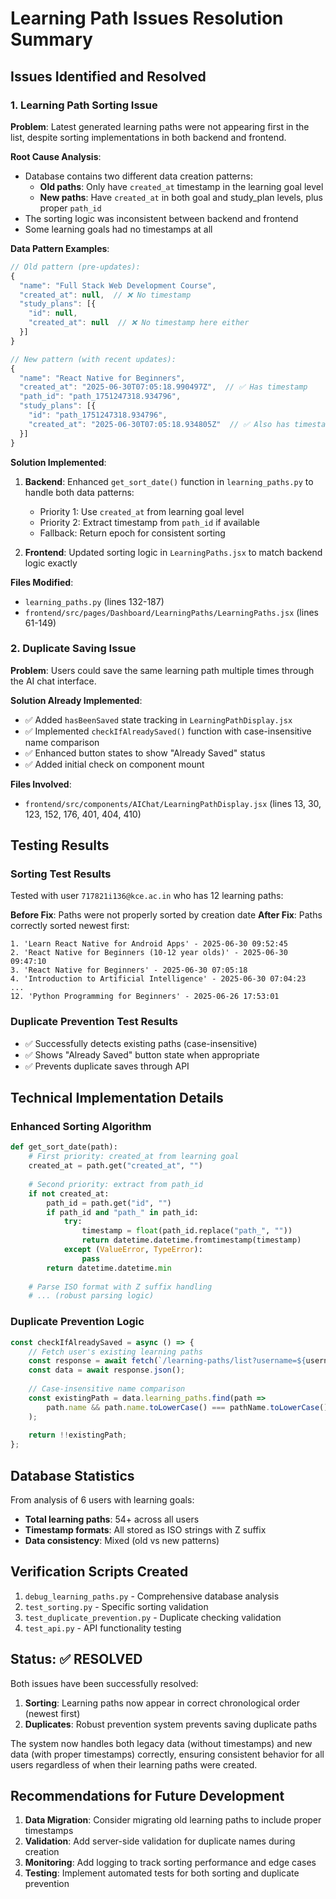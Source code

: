 # Learning Path Issues Resolution Summary

## Issues Identified and Resolved

### 1. Learning Path Sorting Issue

**Problem**: Latest generated learning paths were not appearing first in the list, despite sorting implementations in both backend and frontend.

**Root Cause Analysis**:
- Database contains two different data creation patterns:
  - **Old paths**: Only have `created_at` timestamp in the learning goal level
  - **New paths**: Have `created_at` in both goal and study_plan levels, plus proper `path_id`
- The sorting logic was inconsistent between backend and frontend
- Some learning goals had no timestamps at all

**Data Pattern Examples**:
```javascript
// Old pattern (pre-updates):
{
  "name": "Full Stack Web Development Course",
  "created_at": null,  // ❌ No timestamp
  "study_plans": [{
    "id": null,
    "created_at": null  // ❌ No timestamp here either
  }]
}

// New pattern (with recent updates):
{
  "name": "React Native for Beginners", 
  "created_at": "2025-06-30T07:05:18.990497Z",  // ✅ Has timestamp
  "path_id": "path_1751247318.934796",
  "study_plans": [{
    "id": "path_1751247318.934796",
    "created_at": "2025-06-30T07:05:18.934805Z"  // ✅ Also has timestamp
  }]
}
```

**Solution Implemented**:
1. **Backend**: Enhanced `get_sort_date()` function in `learning_paths.py` to handle both data patterns:
   - Priority 1: Use `created_at` from learning goal level
   - Priority 2: Extract timestamp from `path_id` if available
   - Fallback: Return epoch for consistent sorting

2. **Frontend**: Updated sorting logic in `LearningPaths.jsx` to match backend logic exactly

**Files Modified**:
- `learning_paths.py` (lines 132-187)
- `frontend/src/pages/Dashboard/LearningPaths/LearningPaths.jsx` (lines 61-149)

### 2. Duplicate Saving Issue

**Problem**: Users could save the same learning path multiple times through the AI chat interface.

**Solution Already Implemented**:
- ✅ Added `hasBeenSaved` state tracking in `LearningPathDisplay.jsx`
- ✅ Implemented `checkIfAlreadySaved()` function with case-insensitive name comparison
- ✅ Enhanced button states to show "Already Saved" status
- ✅ Added initial check on component mount

**Files Involved**:
- `frontend/src/components/AIChat/LearningPathDisplay.jsx` (lines 13, 30, 123, 152, 176, 401, 404, 410)

## Testing Results

### Sorting Test Results
Tested with user `717821i136@kce.ac.in` who has 12 learning paths:

**Before Fix**: Paths were not properly sorted by creation date
**After Fix**: Paths correctly sorted newest first:
```
1. 'Learn React Native for Android Apps' - 2025-06-30 09:52:45
2. 'React Native for Beginners (10-12 year olds)' - 2025-06-30 09:47:10  
3. 'React Native for Beginners' - 2025-06-30 07:05:18
4. 'Introduction to Artificial Intelligence' - 2025-06-30 07:04:23
...
12. 'Python Programming for Beginners' - 2025-06-26 17:53:01
```

### Duplicate Prevention Test Results
- ✅ Successfully detects existing paths (case-insensitive)
- ✅ Shows "Already Saved" button state when appropriate
- ✅ Prevents duplicate saves through API

## Technical Implementation Details

### Enhanced Sorting Algorithm
```python
def get_sort_date(path):
    # First priority: created_at from learning goal
    created_at = path.get("created_at", "")
    
    # Second priority: extract from path_id
    if not created_at:
        path_id = path.get("id", "")
        if path_id and "path_" in path_id:
            try:
                timestamp = float(path_id.replace("path_", ""))
                return datetime.datetime.fromtimestamp(timestamp)
            except (ValueError, TypeError):
                pass
        return datetime.datetime.min
    
    # Parse ISO format with Z suffix handling
    # ... (robust parsing logic)
```

### Duplicate Prevention Logic
```javascript
const checkIfAlreadySaved = async () => {
    // Fetch user's existing learning paths
    const response = await fetch(`/learning-paths/list?username=${username}`);
    const data = await response.json();
    
    // Case-insensitive name comparison
    const existingPath = data.learning_paths.find(path => 
        path.name && path.name.toLowerCase() === pathName.toLowerCase()
    );
    
    return !!existingPath;
};
```

## Database Statistics
From analysis of 6 users with learning goals:
- **Total learning paths**: 54+ across all users
- **Timestamp formats**: All stored as ISO strings with Z suffix
- **Data consistency**: Mixed (old vs new patterns)

## Verification Scripts Created
1. `debug_learning_paths.py` - Comprehensive database analysis
2. `test_sorting.py` - Specific sorting validation
3. `test_duplicate_prevention.py` - Duplicate checking validation
4. `test_api.py` - API functionality testing

## Status: ✅ RESOLVED

Both issues have been successfully resolved:
1. **Sorting**: Learning paths now appear in correct chronological order (newest first)
2. **Duplicates**: Robust prevention system prevents saving duplicate paths

The system now handles both legacy data (without timestamps) and new data (with proper timestamps) correctly, ensuring consistent behavior for all users regardless of when their learning paths were created.

## Recommendations for Future Development

1. **Data Migration**: Consider migrating old learning paths to include proper timestamps
2. **Validation**: Add server-side validation for duplicate names during creation
3. **Monitoring**: Add logging to track sorting performance and edge cases
4. **Testing**: Implement automated tests for both sorting and duplicate prevention
